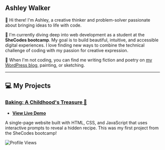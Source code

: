 ## Ashley Walker

👋 Hi there! I'm Ashley, a creative thinker and problem-solver passionate about bringing ideas to life with code.

🌱 I'm currently diving deep into web development as a student at the **SheCodes bootcamp**. My goal is to build beautiful, intuitive, and accessible digital experiences. I love finding new ways to combine the technical challenge of coding with my passion for creative expression.

🚀 When I'm not coding, you can find me writing fiction and poetry on [my WordPress blog](https://canvasofreflections.com), painting, or sketching.

---

## 💻 My Projects

### [Baking: A Childhood's Treasure 🧁](https://github.com/awalk5448/my-first-landing-page)
* **[View Live Demo](https://velvety-haupia-9e7f3d.netlify.app/)**

A single-page website built with HTML, CSS, and JavaScript that uses interactive prompts to reveal a hidden recipe. This was my first project from the SheCodes bootcamp!




![Profile Views](https://komarev.com/ghpvc/?username=awalk5448)



<!---
awalk5448/awalk5448 is a ✨ special ✨ repository because its `README.md` (this file) appears on your GitHub profile.
You can click the Preview link to take a look at your changes.
--->

